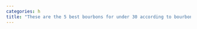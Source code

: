 ```yaml
---
categories: h
title: "These are the 5 best bourbons for under 30 according to bourbon expert Fred Minnick"
---
```

